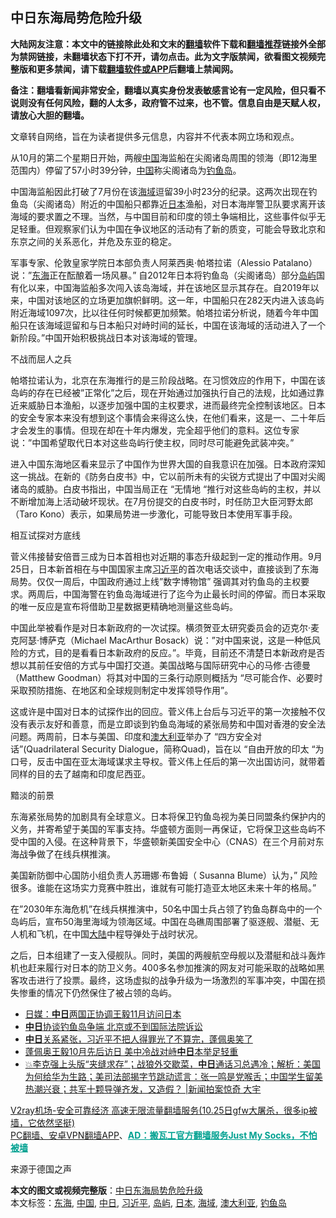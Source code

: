  <h2>中日东海局势危险升级</h2> <p class="notice"><b>大陆网友注意：本文中的链接除此处和文末的<a href="https://github.com/bannedbook/fanqiang" >翻墙</a>软件下载和<a href="https://github.com/killgcd/justmysocks/blob/master/README.md">翻墙推荐</a>链接外全部为禁网链接，未翻墙状态下打不开，请勿点击。此为文字版禁闻，欲看图文视频完整版和更多禁闻，请下载<a href="https://github.com/bannedbook/fanqiang">翻墙软件或APP</a>后翻墙上禁闻网。</p><p>备注：翻墙看新闻非常安全，翻墙以真实身份发表敏感言论有一定风险，但只看不说则没有任何风险，翻的人太多，政府管不过来，也不管。信息自由是天赋人权，请放心大胆的翻墙。</b></p>  <div class="entry"> <p>文章转自网络，旨在为读者提供多元信息，内容并不代表本网立场和观点。</p> <p>从10月的第二个星期日开始，两艘<span class='wp_keywordlink_affiliate'><a href="https://www.bannedbook.org/" title="中国" target="_blank">中国</a></span>海监船在尖阁诸岛周围的领海（即12海里范围内）停留了57小时39分钟，<a href="https://www.bannedbook.org/bnews/tag/%E4%B8%AD%E5%9B%BD/" class="st_tag internal_tag" rel="tag" title="标签 中国 下的日志">中国</a>称尖阁诸岛为<a href="https://www.bannedbook.org/bnews/tag/%e9%92%93%e9%b1%bc%e5%b2%9b/" class="st_tag internal_tag" rel="tag" title="标签 钓鱼岛 下的日志">钓鱼岛</a>。</p> <p>中国海监船因此打破了7月份在该<a href="https://www.bannedbook.org/bnews/tag/%E6%B5%B7%E5%9F%9F/" class="st_tag internal_tag" rel="tag" title="标签 海域 下的日志">海域</a>逗留39小时23分的纪录。这两次出现在钓鱼岛（尖阁诸岛）附近的中国船只都靠近<a href="https://www.bannedbook.org/bnews/tag/%e6%97%a5%e6%9c%ac/" class="st_tag internal_tag" rel="tag" title="标签 日本 下的日志">日本</a>渔船，对日本海岸警卫队要求离开该海域的要求置之不理。当然，与中国目前和印度的领土争端相比，这些事件似乎无足轻重。但观察家们认为中国在争议地区的活动有了新的质变，可能会导致北京和东京之间的关系恶化，并危及东亚的稳定。</p> <p>军事专家、伦敦皇家学院日本部负责人阿莱西奥·帕塔拉诺（Alessio Patalano）说：&#8221;<a href="https://www.bannedbook.org/bnews/tag/%e4%b8%9c%e6%b5%b7/" class="st_tag internal_tag" rel="tag" title="标签 东海 下的日志">东海</a>正在酝酿着一场风暴。&#8221; 自2012年日本将钓鱼岛（尖阁诸岛）部分<a href="https://www.bannedbook.org/bnews/tag/%E5%B2%9B%E5%B1%BF/" class="st_tag internal_tag" rel="tag" title="标签 岛屿 下的日志">岛屿</a>国有化以来，中国海监船多次闯入该岛海域，并在该地区显示其存在。自2019年以来，中国对该地区的立场更加旗帜鲜明。这一年，中国船只在282天内进入该岛屿附近海域1097次，比以往任何时候都更加频繁。帕塔拉诺分析说，随着今年中国船只在该海域逗留和与日本船只对峙时间的延长，中国在该海域的活动进入了一个新阶段。&#8221;中国开始积极挑战日本对该海域的管理。</p>  <p>不战而屈人之兵</p> <p>帕塔拉诺认为，北京在东海推行的是三阶段战略。在习惯效应的作用下，中国在该岛屿的存在已经被&#8221;正常化&#8221;之后，现在开始通过加强执行自己的法规，比如通过靠近来威胁日本渔船，以逐步加强中国的主权要求，进而最终完全控制该地区。日本的安全专家本来没有想到这个事情会来得这么快，在他们看来，这是一、二十年后才会发生的事情。但现在却在十年内爆发，完全超乎他们的意料。这位专家说：&#8221;中国希望取代日本对这些岛屿行使主权，同时尽可能避免武装冲突。&#8221;</p> <p>进入中国东海地区看来显示了中国作为世界大国的自我意识在加强。日本政府深知这一挑战。在新的《防务白皮书》中，它以前所未有的尖锐方式提出了中国对尖阁诸岛的威胁。白皮书指出，中国当局正在 &#8220;无情地 &#8220;推行对这些岛屿的主权，并以不断增加海上活动破坏现状。在7月份提交的白皮书时，时任防卫大臣河野太郎（Taro Kono）表示，如果局势进一步激化，可能导致日本使用军事手段。</p> <p>相互试探对方底线 </p>  <p>菅义伟接替安倍晋三成为日本首相也对近期的事态升级起到一定的推动作用。9月25日，日本新首相在与中国国家主席<a href="https://www.bannedbook.org/bnews/tag/%e4%b9%a0%e8%bf%91%e5%b9%b3/" class="st_tag internal_tag" rel="tag" title="标签 习近平 下的日志">习近平</a>的首次电话交谈中，直接谈到了东海局势。仅仅一周后，中国政府通过上线&#8221;数字博物馆&#8221; 强调其对钓鱼岛的主权要求。两周后，中国海警在钓鱼岛海域进行了迄今为止最长时间的停留。而日本采取的唯一反应是宣布将借助卫星数据更精确地测量这些岛屿。</p> <p>中国此举被看作是对日本新政府的一次试探。横须贺亚太研究委员会的迈克尔·麦克阿瑟·博萨克（Michael MacArthur Bosack）说：&#8221;对中国来说，这是一种低风险的方式，目的是看看日本新政府的反应。&#8221;。毕竟，目前还不清楚日本新政府是否想以其前任安倍的方式与中国打交道。美国战略与国际研究中心的马修·古德曼（Matthew Goodman）将其对中国的三条行动原则概括为 &#8220;尽可能合作、必要时采取预防措施、在地区和全球规则制定中发挥领导作用&#8221;。</p> <p>这或许是中国对日本的试探作出的回应。菅义伟上台后与习近平的第一次接触不仅没有表示友好和善意，而是立即谈到钓鱼岛海域的紧张局势和中国对香港的安全法问题。两周前，日本与美国、印度和<a href="https://www.bannedbook.org/bnews/tag/%e6%be%b3%e5%a4%a7%e5%88%a9%e4%ba%9a/" class="st_tag internal_tag" rel="tag" title="标签 澳大利亚 下的日志">澳大利亚</a>举办了 &#8220;四方安全对话&#8221;(Quadrilateral Security Dialogue，简称Quad)，旨在以 &#8220;自由开放的印太 &#8220;为口号，反击中国在亚太海域谋求主导权。菅义伟上任后的第一次出国访问，就带着同样的目的去了越南和印度尼西亚。</p> <p>黯淡的前景</p>  <p>东海紧张局势的加剧具有全球意义。日本将保卫钓鱼岛视为美日同盟条约保护内的义务，并寄希望于美国的军事支持。华盛顿方面则一再保证，它将保卫这些岛屿不受中国的入侵。在这种背景下，华盛顿新美国安全中心（CNAS）在三个月前对东海战争做了在线兵棋推演。</p> <p>美国新防御中心国防小组负责人苏珊娜·布鲁姆（ Susanna Blume）认为，&#8221; 风险很多。谁能在这场实力竞赛中胜出，谁就有可能打造亚太地区未来十年的格局。&#8221;</p> <p>在&#8221;2030年东海危机&#8221;在线兵棋推演中，50名中国士兵占领了钓鱼岛群岛中的一个岛屿后，宣布50海里海域为领海区域。中国在岛礁周围部署了驱逐舰、潜艇、无人机和飞机，在中国<span class='wp_keywordlink_affiliate'><a href="https://www.bannedbook.org/" title="大陆" target="_blank">大陆</a></span>中程导弹处于战时状况。</p> <p>之后，日本组建了一支入侵舰队。同时，美国的两艘航空母舰以及潜艇和战斗轰炸机也赶来履行对日本的防卫义务。400多名参加推演的网友对可能采取的战略如黑客攻击进行了投票。最终，这场虚拟的战争升级为一场激烈的军事冲突，中国在损失惨重的情况下仍然保住了被占领的岛屿。</p>  <ul class='op-related-articles' title='相关阅读'> <li><a href='https://www.bannedbook.org/bnews/baitai/20201023/1419062.html' target='_blank'>日媒：<b>中日</b>两国正协调王毅11月访问日本</a></li> <li><a href='https://www.bannedbook.org/bnews/headline/20201018/1416110.html' target='_blank'><b>中日</b>协谈钓鱼岛争端 北京或不到国际法院诉讼</a></li> <li><a href='https://www.bannedbook.org/bnews/bannedvideo/20201006/1408931.html' target='_blank'><b>中日</b>关系紧张，习近平不把人得罪光了不算完，蓬佩奥笑了</a></li> <li><a href='https://www.bannedbook.org/bnews/comments/20200927/1403978.html' target='_blank'>蓬佩奥王毅10月先后访日 美中冷战对峙<b>中日</b>本举足轻重</a></li> <li><a href='https://www.bannedbook.org/bnews/bannedvideo/20200927/1403846.html' target='_blank'>💥李克强上头版“夹缝求存”；战狼外交歇菜，<b>中日</b>通话习总遇冷；解析：美国为何给华为生路；美司法部揭字节跳动谎言：张一鸣是党喉舌；中国学生留美热潮兴衰；共军十颗导弹齐发，又造假？ |新闻拍案惊奇 大宇</a></li> </ul> <p class="texttj"> <a href="https://www.bannedbook.org/forum23/topic22702.html" target="_blank">V2ray机场-安全可靠经济 高速无限流量翻墙服务(10.25日gfw大屠杀，很多ip被墙，它依然坚挺)</a><br/> <a href="https://github.com/bannedbook/fanqiang/wiki/%E7%A6%81%E9%97%BB%E7%BD%91%E5%AE%89%E5%8D%93%E7%BF%BB%E5%A2%99%E6%96%B0%E9%97%BBAPP" target="_blank">PC翻墙、安卓VPN翻墙APP</a>、<span onclick="window.open('https://github.com/killgcd/justmysocks/blob/master/README.md')" style="font-weight:bold;color:#00A191;cursor:pointer;text-decoration:underline;outline:none">AD：搬瓦工官方翻墙服务Just My Socks，不怕被墙</span></p><p>来源于德国之声</p><a name='sharetosocial'></a>       <div><b>本文的图文或视频完整版</b>：<a href='https://www.bannedbook.org/bnews/baitai/20201025/1419997.html'>中日东海局势危险升级</a></div>  </div><!--END ENTRY--> <div class="postfooter"> <div>本文标签：<a href="https://www.bannedbook.org/bnews/tag/%e4%b8%9c%e6%b5%b7/" rel="tag">东海</a>, <a href="https://www.bannedbook.org/bnews/tag/%E4%B8%AD%E5%9B%BD/" rel="tag">中国</a>, <a href="https://www.bannedbook.org/bnews/tag/%E4%B8%AD%E6%97%A5/" rel="tag">中日</a>, <a href="https://www.bannedbook.org/bnews/tag/%e4%b9%a0%e8%bf%91%e5%b9%b3/" rel="tag">习近平</a>, <a href="https://www.bannedbook.org/bnews/tag/%E5%B2%9B%E5%B1%BF/" rel="tag">岛屿</a>, <a href="https://www.bannedbook.org/bnews/tag/%e6%97%a5%e6%9c%ac/" rel="tag">日本</a>, <a href="https://www.bannedbook.org/bnews/tag/%E6%B5%B7%E5%9F%9F/" rel="tag">海域</a>, <a href="https://www.bannedbook.org/bnews/tag/%e6%be%b3%e5%a4%a7%e5%88%a9%e4%ba%9a/" rel="tag">澳大利亚</a>, <a href="https://www.bannedbook.org/bnews/tag/%e9%92%93%e9%b1%bc%e5%b2%9b/" rel="tag">钓鱼岛</a></div>  </div><!--END POSTFOOTER--> 